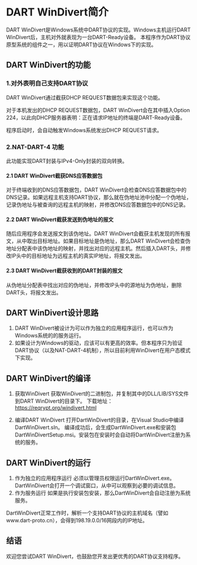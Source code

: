 # DART WinDivert简介

DART WinDivert是Windows系统中DART协议的实现。Windows主机运行DART WinDivert后，主机对外就表现为一台DART-Ready设备。
本程序作为DART协议原型系统的组件之一，用以证明DART协议在Windows下的实现。

## DART WinDivert的功能

### 1.对外表明自己支持DART协议

DART WinDivert通过截获DHCP REQUEST数据包来实现这个功能。

对于本机发出的DHCP REQUEST数据包，DART WinDivert会在其中插入Option 224，以此向DHCP服务器表明：正在请求IP地址的终端是DART-Ready设备。

程序启动时，会自动触发Windows系统发出DHCP REQUEST请求。

### 2.NAT-DART-4 功能
    
此功能实现DART封装与IPv4-Only封装的双向转换。

#### 2.1 DART WinDivert截获DNS应答数据包
    
对于终端收到的DNS应答数据包，DART WinDivert会检查DNS应答数据包中的DNS记录。如果远程主机支持DART协议，那么就在伪地址池中分配一个伪地址，记录伪地址与被查询的远程主机的映射，并修改DNS应答数据包中的DNS记录。

#### 2.2 DART WinDivert截获发送到伪地址的报文
随后应用程序会发送报文到该伪地址。DART WinDivert会截获主机发现的所有报文，从中取出目标地址。如果目标地址是伪地址，那么DART WinDivert会检查伪地址分配表中该伪地址的映射，并找出对应的远程主机。然后插入DART头，并修改IP头中的目标地址为远程主机的真实IP地址，将报文发出。

#### 2.3 DART WinDivert截获收到的DART封装的报文
    
从伪地址分配表中找出对应的伪地址，并修改IP头中的源地址为伪地址，删除DART头，将报文发出。


## DART WinDivert设计思路

1. DART WinDivert被设计为可以作为独立的应用程序运行，也可以作为Windows系统的的服务运行。
2. 如果设计为Windows的驱动，应该可以有更高的效率。但本程序只为验证DART协议（以及NAT-DART-4机制），所以目前利用WinDivert在用户态模式下实现。

## DART WinDivert的编译
1. 获取WinDivert
    获取WinDivert的二进制包，并复制其中的DLL/LIB/SYS文件到DART WinDivert的目录下。
    下载地址：https://reqrypt.org/windivert.html

2. 编译DART WinDivert
    打开DartWinDivert的目录，在Visual Studio中编译DartWinDivert.sln。
    编译成功后，会生成DartWinDivert.exe和安装包DartWinDivertSetup.msi。安装包在安装时会自动将DartWinDivert注册为系统的服务。

## DART WinDivert的运行

1. 作为独立的应用程序运行
    必须以管理员权限运行DartWinDivert.exe。DartWinDivert会打开一个调试窗口，从中可以观察到必要的调试信息。
2. 作为服务运行
    如果是执行安装包安装，那么DartWinDivert会自动注册为系统服务。

DartWinDivert正常工作时，解析一个支持DART协议的主机域名（譬如www.dart-proto.cn），会得到198.19.0.0/16网段内的IP地址。


## 结语
欢迎您尝试DART WinDivert，也鼓励您开发出更优秀的DART协议支持程序。


